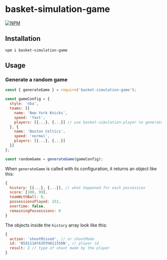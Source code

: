 # basket-simulation-game

[![NPM](https://nodei.co/npm/basket-simulation-game.png)](https://www.npmjs.com/package/basket-simulation-game)

## Installation

`npm i basket-simulation-game`

## Usage

### Generate a random game

```js
const { generateGame } = require('basket-simulation-game');

const gameConfig = {
  style: 'nba',
  teams: [{
    name: 'New York Knicks',
    speed: 'fast',
    players: [{...}, {...}] // use basket-simulation-player to generate players
  }, {
    name: 'Boston Celtics',
    speed: 'normal',
    players: [{...}, {...}]
  }]
};

const randomGame = generateGame(gameConfig);
```

When `generateGame` is called with its configuration, it returns an object like this:

```js
{
  history: [{...}, {...}], // what happened for each possession
  score: [100, 99],
  teamWithBall: 0,
  possessionsPlayed: 152,
  overtime: false,
  remainingPossessions: 0
}
```

The objects inside the `history` array look like this:

```js
{
  action: 'shootMissed', // or shootMade
  id: 'BS9111AY63OYH811550N', // player id
  result: 2 // type of shoot made by the player
}
```